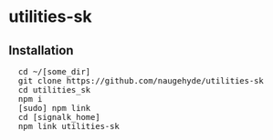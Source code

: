 # utilities-sk
## Installation
<pre>  cd ~/[some_dir]
  git clone https://github.com/naugehyde/utilities-sk
  cd utilities_sk
  npm i
  [sudo] npm link
  cd [signalk_home] 
  npm link utilities-sk</pre>
